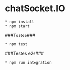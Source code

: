 # chatSocket.IO

```
* npm install
* npm start

```
###Testes###
```
* npm test
```

###Testes e2e###
```
* npm run integration
```

